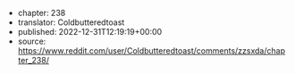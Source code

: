 - chapter: 238
- translator: Coldbutteredtoast
- published: 2022-12-31T12:19:19+00:00
- source: https://www.reddit.com/user/Coldbutteredtoast/comments/zzsxda/chapter_238/
